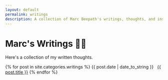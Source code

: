 ```yaml
---
layout: default
permalink: writings
description: A collection of Marc Beepath's writings, thoughts, and insights on software engineering, technology, and personal experiences.
---
```


# Marc's Writings ✍🏽

Here's a collection of my written thoughts.

{% for post in site.categories.writings %}
<span>{{ post.date | date_to_string }}</span> &nbsp; <a href="{{ post.url }}">{{ post.title }}</a>
{% endfor %}
